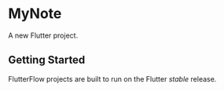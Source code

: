 # MyNote

A new Flutter project.

## Getting Started

FlutterFlow projects are built to run on the Flutter _stable_ release.
